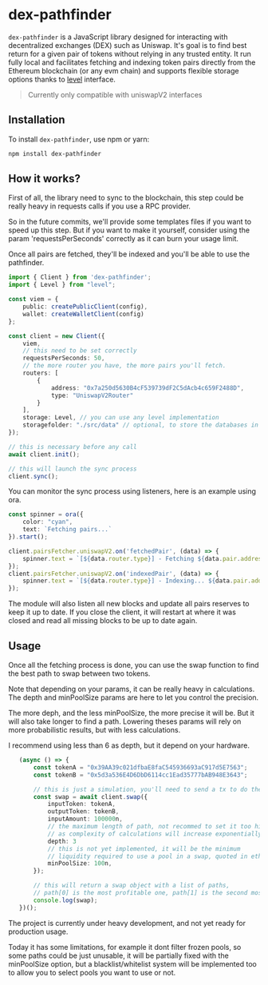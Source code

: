 # dex-pathfinder

`dex-pathfinder` is a JavaScript library designed for interacting with decentralized exchanges (DEX) such as Uniswap. It's goal is to find best return for a given pair of tokens without relying in any trusted entity. It run fully local and facilitates fetching and indexing token pairs directly from the Ethereum blockchain (or any evm chain) and supports flexible storage options thanks to [level](https://github.com/level/level) interface.

> Currently only compatible with uniswapV2 interfaces

## Installation

To install `dex-pathfinder`, use npm or yarn:

```bash
npm install dex-pathfinder
```

## How it works?

First of all, the library need to sync to the blockchain, this step could be really heavy in requests calls if you use a RPC provider.

So in the future commits, we'll provide some templates files if you want to speed up this step. But if you want to make it yourself, consider using the param 'requestsPerSeconds' correctly as it can burn your usage limit.

Once all pairs are fetched, they'll be indexed and you'll be able to use the pathfinder.

```ts
import { Client } from 'dex-pathfinder';
import { Level } from "level";

const viem = {
    public: createPublicClient(config),
    wallet: createWalletClient(config)
};

const client = new Client({
    viem,
    // this need to be set correctly
    requestsPerSeconds: 50,
    // the more router you have, the more pairs you'll fetch.
    routers: [
        {
            address: "0x7a250d5630B4cF539739dF2C5dAcb4c659F2488D",
            type: "UniswapV2Router"
        }
    ],
    storage: Level, // you can use any level implementation
    storagefolder: "./src/data" // optional, to store the databases in a specific folder.
});

// this is necessary before any call
await client.init();

// this will launch the sync process
client.sync();
```

You can monitor the sync process using listeners, here is an example using ora.

```ts
const spinner = ora({
    color: "cyan",
    text: `Fetching pairs...`
}).start();

client.pairsFetcher.uniswapV2.on('fetchedPair', (data) => {
    spinner.text = `[${data.router.type}] - Fetching ${data.pair.address} ${data.progress}/${data.total}`
});
client.pairsFetcher.uniswapV2.on('indexedPair', (data) => {
    spinner.text = `[${data.router.type}] - Indexing... ${data.pair.address} ${data.progress}/${data.total}`
});
```

The module will also listen all new blocks and update all pairs reserves to keep it up to date. If you close the client, it will restart at where it was closed and read all missing blocks to be up to date again.

## Usage

Once all the fetching process is done, you can use the swap function to find the best path to swap between two tokens.

Note that depending on your params, it can be really heavy in calculations. The depth and minPoolSize params are here
to let you control the precision.

The more deph, and the less minPoolSize, the more precise it will be. But it will also take longer to find a path.
Lowering theses params will rely on more probabilistic results, but with less calculations.

I recommend using less than 6 as depth, but it depend on your hardware.

```ts
   (async () => {
       const tokenA = "0x39AA39c021dfbaE8faC545936693aC917d5E7563";
       const tokenB = "0x5d3a536E4D6DbD6114cc1Ead35777bAB948E3643";

       // this is just a simulation, you'll need to send a tx to do the swap
       const swap = await client.swap({
           inputToken: tokenA,
           outputToken: tokenB,
           inputAmount: 100000n,
           // the maximum length of path, not recommed to set it too high
           // as complexity of calculations will increase exponentially
           depth: 3
           // this is not yet implemented, it will be the minimum
           // liquidity required to use a pool in a swap, quoted in eth.
           minPoolSize: 100n,
       });

       // this will return a swap object with a list of paths,
       // path[0] is the most profitable one, path[1] is the second most profitable one, etc...
       console.log(swap);
   })();
```

The project is currently under heavy development, and not yet ready for production usage.

Today it has some limitations, for example it dont filter frozen pools, so some paths could be just unusable, it will be
partially fixed with the minPoolSize option, but a blacklist/whitelist system will be implemented too to allow you to select
pools you want to use or not.